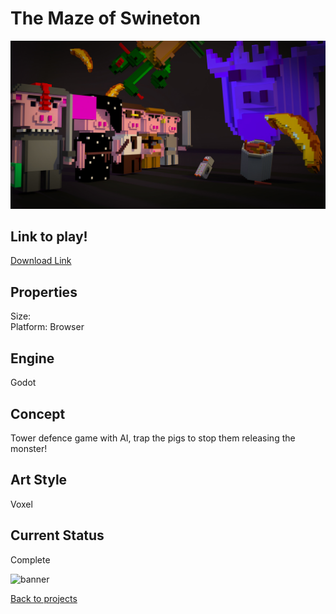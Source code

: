 # The Maze of Swineton

![banner](main_menu.jpg)

## Link to play!
[Download Link](https://green-game-17.gitlab.io/the-maze-of-swineston)

## Properties
Size: <br>
Platform: Browser

## Engine
Godot

## Concept
Tower defence game with AI, trap the pigs to stop them releasing the monster! 

## Art Style
Voxel

## Current Status
Complete


![banner](gameplay.jpg)


[Back to projects](projects.md)
